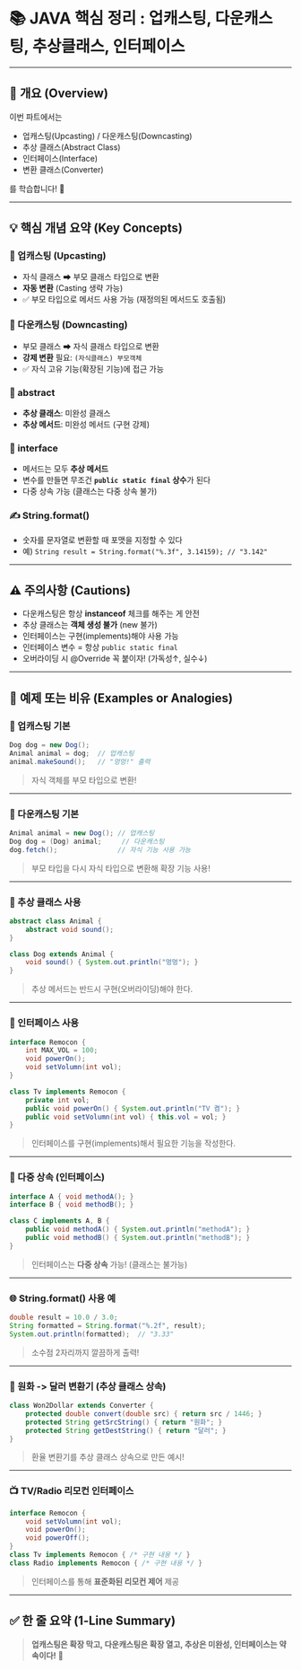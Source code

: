 # 📚 JAVA 핵심 정리 : 업캐스팅, 다운캐스팅, 추상클래스, 인터페이스

---

## 📌 개요 (Overview)

이번 파트에서는

- 업캐스팅(Upcasting) / 다운캐스팅(Downcasting)
- 추상 클래스(Abstract Class)
- 인터페이스(Interface)
- 변환 클래스(Converter)

를 학습합니다! 🚀

---

## 💡 핵심 개념 요약 (Key Concepts)

### 🐾 업캐스팅 (Upcasting)
- 자식 클래스 ➡ 부모 클래스 타입으로 변환
- **자동 변환** (Casting 생략 가능)
- ✅ 부모 타입으로 메서드 사용 가능 (재정의된 메서드도 호출됨)

### 🐾 다운캐스팅 (Downcasting)
- 부모 클래스 ➡ 자식 클래스 타입으로 변환
- **강제 변환** 필요: `(자식클래스) 부모객체`
- ✅ 자식 고유 기능(확장된 기능)에 접근 가능

### 🧩 abstract
- **추상 클래스**: 미완성 클래스
- **추상 메서드**: 미완성 메서드 (구현 강제)

### 🧱 interface
- 메서드는 모두 **추상 메서드**
- 변수를 만들면 무조건 **`public static final` 상수**가 된다
- 다중 상속 가능 (클래스는 다중 상속 불가)

### ✍ String.format()
- 숫자를 문자열로 변환할 때 포맷을 지정할 수 있다
- 예) `String result = String.format("%.3f", 3.14159); // "3.142"`

---

## ⚠ 주의사항 (Cautions)

- 다운캐스팅은 항상 **instanceof** 체크를 해주는 게 안전
- 추상 클래스는 **객체 생성 불가** (new 불가)
- 인터페이스는 구현(implements)해야 사용 가능
- 인터페이스 변수 = 항상 `public static final`
- 오버라이딩 시 @Override 꼭 붙이자! (가독성↑, 실수↓)

---

## 🧪 예제 또는 비유 (Examples or Analogies)

### 🐾 업캐스팅 기본

```java
Dog dog = new Dog();
Animal animal = dog;  // 업캐스팅
animal.makeSound();   // "멍멍!" 출력
```
> 자식 객체를 부모 타입으로 변환!

---

### 🐾 다운캐스팅 기본

```java
Animal animal = new Dog(); // 업캐스팅
Dog dog = (Dog) animal;     // 다운캐스팅
dog.fetch();               // 자식 기능 사용 가능
```
> 부모 타입을 다시 자식 타입으로 변환해 확장 기능 사용!

---

### 🧩 추상 클래스 사용

```java
abstract class Animal {
    abstract void sound();
}

class Dog extends Animal {
    void sound() { System.out.println("멍멍"); }
}
```
> 추상 메서드는 반드시 구현(오버라이딩)해야 한다.

---

### 🧱 인터페이스 사용

```java
interface Remocon {
    int MAX_VOL = 100;
    void powerOn();
    void setVolumn(int vol);
}

class Tv implements Remocon {
    private int vol;
    public void powerOn() { System.out.println("TV 켬"); }
    public void setVolumn(int vol) { this.vol = vol; }
}
```
> 인터페이스를 구현(implements)해서 필요한 기능을 작성한다.

---

### 🧪 다중 상속 (인터페이스)

```java
interface A { void methodA(); }
interface B { void methodB(); }

class C implements A, B {
    public void methodA() { System.out.println("methodA"); }
    public void methodB() { System.out.println("methodB"); }
}
```
> 인터페이스는 **다중 상속** 가능! (클래스는 불가능)

---

### 🌐 String.format() 사용 예

```java
double result = 10.0 / 3.0;
String formatted = String.format("%.2f", result);
System.out.println(formatted);  // "3.33"
```
> 소수점 2자리까지 깔끔하게 출력!

---

### 🧩 원화 -> 달러 변환기 (추상 클래스 상속)

```java
class Won2Dollar extends Converter {
    protected double convert(double src) { return src / 1446; }
    protected String getSrcString() { return "원화"; }
    protected String getDestString() { return "달러"; }
}
```
> 환율 변환기를 추상 클래스 상속으로 만든 예시!

---

### 📺 TV/Radio 리모컨 인터페이스

```java
interface Remocon {
    void setVolumn(int vol);
    void powerOn();
    void powerOff();
}
class Tv implements Remocon { /* 구현 내용 */ }
class Radio implements Remocon { /* 구현 내용 */ }
```
> 인터페이스를 통해 **표준화된 리모컨 제어** 제공

---

## ✅ 한 줄 요약 (1-Line Summary)

> **업캐스팅은 확장 막고, 다운캐스팅은 확장 열고, 추상은 미완성, 인터페이스는 약속이다!** 🎯


